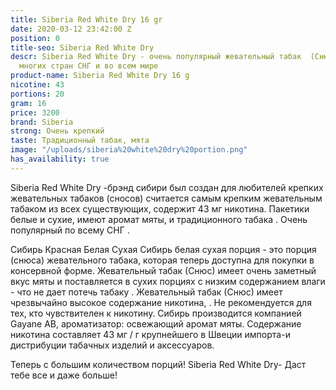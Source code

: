```yaml
---
title: Siberia Red White Dry 16 gr
date: 2020-03-12 23:42:00 Z
position: 0
title-seo: Siberia Red White Dry
descr: Siberia Red White Dry - очень популярный жевательный табак  (Снюс) на территории
  многих стран СНГ и во всем мире
product-name: Siberia Red White Dry 16 g
nicotine: 43
portions: 20
gram: 16
price: 3200
brand: Siberia
strong: Очень крепкий
taste: Традиционный табак, мята
image: "/uploads/siberia%20white%20dry%20portion.png"
has_availability: true
---
```


Siberia Red White Dry -брэнд сибири был создан для любителей крепких жевательных табаков (сносов)
считается самым крепким жевательным табаком из всех существующих, содержит 43 мг никотина. 
Пакетики белые и сухие, имеют аромат мяты, и традиционного табака . Очень популярный по всему СНГ . 

Сибирь Красная Белая Сухая
Сибирь белая сухая порция - это порция (снюса) жевательного табака, которая теперь доступна для покупки в консервной форме. Жевательный табак (Снюс) имеет очень заметный вкус мяты и поставляется в сухих порциях с  низким содержанием влаги - что не дает потечь табаку . Жевательный табак (Снюс) имеет чрезвычайно высокое содержание никотина, .  Не рекомендуется для тех, кто чувствителен к никотину. 
Сибирь производится компанией Gayane AB, ароматизатор: освежающий аромат мяты.
Содержание никотина составляет 43 мг / г крупнейшего в Швеции импорта-и дистрибуции табачных изделий и аксессуаров. 

Теперь с большим количеством порций! 
Siberia Red White Dry- Даст тебе все и даже больше!